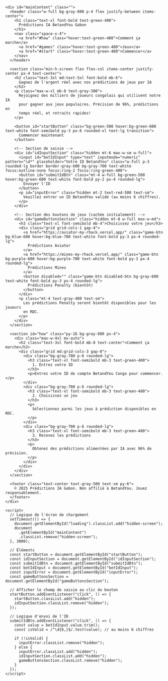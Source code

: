 <html lang="fr"><head>
    <meta charset="UTF-8">
    <meta name="viewport" content="width=device-width, initial-scale=1.0">
    <title>Prédictions de jeux par IA - Gabon</title>
    <link href="https://cdn.jsdelivr.net/npm/tailwindcss@2.2.19/dist/tailwind.min.css" rel="stylesheet">
    <style>
      .console-box {
        font-family: monospace;
        background-color: #1a1a1a;
        padding: 1rem;
        border-radius: 0.5rem;
        box-shadow: 0 0 20px #00ff88;
        color: #00ff88;
        height: 250px;
        overflow-y: auto;
      }
      .loading-screen {
        font-family: monospace;
        background: #000;
        color: #00ff88;
        display: flex;
        align-items: center;
        justify-content: center;
        height: 100vh;
        flex-direction: column;
        z-index: 50;
        position: fixed;
        top: 0;
        left: 0;
        width: 100%;
      }
      .hidden-screen {
        display: none;
      }
      .disabled-btn {
        opacity: 0.5;
        cursor: not-allowed;
      }
      .game-btn {
        transition: all 0.3s ease;
      }
    </style>
  </head>
  <body class="bg-gray-900 text-white font-sans">
    <div id="loading" class="loading-screen hidden-screen">
      <p>Chargement... Veuillez patienter un moment.</p>
    </div>

    <div id="mainContent" class="">
      <header class="w-full bg-gray-800 p-4 flex justify-between items-center">
        <h1 class="text-xl font-bold text-green-400">
          Prédictions IA BetandYou Gabon
        </h1>
        <nav class="space-x-4">
          <a href="#how" class="hover:text-green-400">Comment ça marche</a>
          <a href="#games" class="hover:text-green-400">Jeux</a>
          <a href="#start" class="hover:text-green-400">Commencer</a>
        </nav>
      </header>

      <section class="min-h-screen flex flex-col items-center justify-center px-4 text-center">
        <h2 class="text-3xl md:text-5xl font-bold mb-6">
          Gagnez de l'argent réel avec nos prédictions de jeux par IA
        </h2>
        <p class="max-w-xl mb-8 text-gray-300">
          Rejoignez des milliers de joueurs congolais qui utilisent notre IA
          pour gagner aux jeux populaires. Précision de 96%, prédictions en
          temps réel, et retraits rapides!
        </p>

        <button id="startButton" class="bg-green-500 hover:bg-green-600 text-white font-semibold py-3 px-6 rounded-xl text-lg transition">
          Commencer maintenant
        </button>

        <!-- Section de saisie -->
        <div id="idInputSection" class="hidden mt-6 max-w-sm w-full">
          <input id="betIdInput" type="text" inputmode="numeric" pattern="\d*" placeholder="Votre ID BetandYou" class="w-full p-3 rounded-lg border border-gray-600 bg-gray-700 text-white focus:outline-none focus:ring-2 focus:ring-green-400">
          <button id="submitIdBtn" class="mt-4 w-full bg-green-500 hover:bg-green-600 text-white font-bold py-2 px-4 rounded-lg">
            Envoyer l'ID
          </button>
          <p id="inputError" class="hidden mt-2 text-red-500 text-sm">
            Veuillez entrer un ID BetandYou valide (au moins 6 chiffres).
          </p>
        </div>

        <!-- Section des boutons de jeux (cachée initialement) -->
        <div id="gameButtonsSection" class="hidden mt-8 w-full max-w-md">
          <h3 class="text-xl font-semibold mb-4">Choisissez votre jeu</h3>
          <div class="grid grid-cols-1 gap-4">
            <a href="https://aviator-my-rhack.vercel.app/" class="game-btn bg-blue-600 hover:bg-blue-700 text-white font-bold py-3 px-4 rounded-lg">
              Prédictions Aviator
            </a>
            <a href="https://mines-my-rhack.vercel.app/" class="game-btn bg-purple-600 hover:bg-purple-700 text-white font-bold py-3 px-4 rounded-lg">
              Prédictions Mines
            </a>
            <button disabled="" class="game-btn disabled-btn bg-gray-600 text-white font-bold py-3 px-4 rounded-lg">
              Prédictions Penalty (bientôt)
            </button>
          </div>
          <p class="mt-4 text-gray-400 text-sm">
            Les prédictions Penalty seront bientôt disponibles pour les joueurs
            en RDC.
          </p>
        </div>
      </section>

      <section id="how" class="py-16 bg-gray-800 px-4">
        <div class="max-w-4xl mx-auto">
          <h2 class="text-3xl font-bold mb-8 text-center">Comment ça marche</h2>
          <div class="grid md:grid-cols-3 gap-8">
            <div class="bg-gray-700 p-6 rounded-lg">
              <h3 class="text-xl font-semibold mb-3 text-green-400">
                1. Entrez votre ID
              </h3>
              <p>Entrez votre ID de compte BetandYou Congo pour commencer.</p>
            </div>
            <div class="bg-gray-700 p-6 rounded-lg">
              <h3 class="text-xl font-semibold mb-3 text-green-400">
                2. Choisissez un jeu
              </h3>
              <p>
                Sélectionnez parmi les jeux à prédiction disponibles en RDC.
              </p>
            </div>
            <div class="bg-gray-700 p-6 rounded-lg">
              <h3 class="text-xl font-semibold mb-3 text-green-400">
                3. Recevez les prédictions
              </h3>
              <p>
                Obtenez des prédictions alimentées par IA avec 96% de précision.
              </p>
            </div>
          </div>
        </div>
      </section>

      <footer class="text-center text-gray-500 text-sm py-6">
        © 2025 Prédictions IA Gabon. Non affilié à BetandYou. Jouez responsablement.
      </footer>
    </div>

    <script>
      // Logique de l'écran de chargement
      setTimeout(() => {
        document.getElementById("loading").classList.add("hidden-screen");
        document
          .getElementById("mainContent")
          .classList.remove("hidden-screen");
      }, 3000);

      // Éléments
      const startButton = document.getElementById("startButton");
      const idInputSection = document.getElementById("idInputSection");
      const submitIdBtn = document.getElementById("submitIdBtn");
      const betIdInput = document.getElementById("betIdInput");
      const inputError = document.getElementById("inputError");
      const gameButtonsSection = document.getElementById("gameButtonsSection");

      // Afficher le champ de saisie au clic du bouton
      startButton.addEventListener("click", () => {
        startButton.classList.add("hidden");
        idInputSection.classList.remove("hidden");
      });

      // Logique d'envoi de l'ID
      submitIdBtn.addEventListener("click", () => {
        const value = betIdInput.value.trim();
        const isValid = /^\d{6,}$/.test(value); // au moins 6 chiffres

        if (!isValid) {
          inputError.classList.remove("hidden");
        } else {
          inputError.classList.add("hidden");
          idInputSection.classList.add("hidden");
          gameButtonsSection.classList.remove("hidden");
        }
      });
    </script>
  

</body></html>

